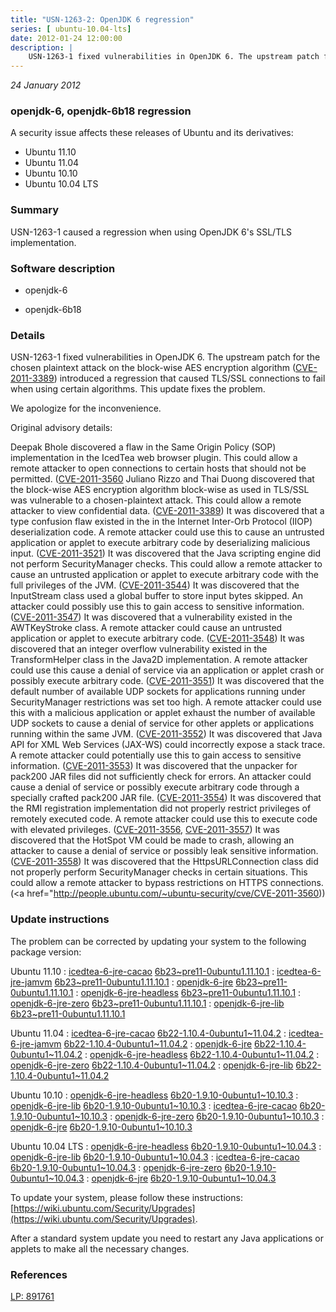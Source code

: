 ```yaml
---
title: "USN-1263-2: OpenJDK 6 regression"
series: [ ubuntu-10.04-lts]
date: 2012-01-24 12:00:00
description: |
    USN-1263-1 fixed vulnerabilities in OpenJDK 6. The upstream patch for the chosen plaintext attack on the block-wise AES encryption algorithm ([CVE-2011-3389](http://people.ubuntu.com/~ubuntu-security/cve/CVE-2011-3389)) introduced a regression that caused TLS/SSL connections to fail when using certain algorithms. This update fixes the problem.
--- 
```

 
 

*24 January 2012*

### openjdk-6, openjdk-6b18 regression

A security issue affects these releases of Ubuntu and its derivatives:

* Ubuntu 11.10
* Ubuntu 11.04
* Ubuntu 10.10
* Ubuntu 10.04 LTS

### Summary

USN-1263-1 caused a regression when using OpenJDK 6&#39;s SSL/TLS implementation.

### Software description

* openjdk-6 

* openjdk-6b18 

### Details

USN-1263-1 fixed vulnerabilities in OpenJDK 6. The upstream patch for the chosen plaintext attack on the block-wise AES encryption algorithm ([CVE-2011-3389](http://people.ubuntu.com/~ubuntu-security/cve/CVE-2011-3389)) introduced a regression that caused TLS/SSL connections to fail when using certain algorithms. This update fixes the problem.

We apologize for the inconvenience.

Original advisory details:

 Deepak Bhole discovered a flaw in the Same Origin Policy (SOP) implementation in the IcedTea web browser plugin. This could allow a remote attacker to open connections to certain hosts that should not be permitted. ([CVE-2011-3560](http://people.ubuntu.com/~ubuntu-security/cve/CVE-2011-3377">CVE-2011-3377</a>) Juliano Rizzo and Thai Duong discovered that the block-wise AES encryption algorithm block-wise as used in TLS/SSL was vulnerable to a chosen-plaintext attack. This could allow a remote attacker to view confidential data. (<a href="http://people.ubuntu.com/~ubuntu-security/cve/CVE-2011-3389">CVE-2011-3389</a>) It was discovered that a type confusion flaw existed in the in the Internet Inter-Orb Protocol (IIOP) deserialization code. A remote attacker could use this to cause an untrusted application or applet to execute arbitrary code by deserializing malicious input. (<a href="http://people.ubuntu.com/~ubuntu-security/cve/CVE-2011-3521">CVE-2011-3521</a>) It was discovered that the Java scripting engine did not perform SecurityManager checks. This could allow a remote attacker to cause an untrusted application or applet to execute arbitrary code with the full privileges of the JVM. (<a href="http://people.ubuntu.com/~ubuntu-security/cve/CVE-2011-3544">CVE-2011-3544</a>) It was discovered that the InputStream class used a global buffer to store input bytes skipped. An attacker could possibly use this to gain access to sensitive information. (<a href="http://people.ubuntu.com/~ubuntu-security/cve/CVE-2011-3547">CVE-2011-3547</a>) It was discovered that a vulnerability existed in the AWTKeyStroke class. A remote attacker could cause an untrusted application or applet to execute arbitrary code. (<a href="http://people.ubuntu.com/~ubuntu-security/cve/CVE-2011-3548">CVE-2011-3548</a>) It was discovered that an integer overflow vulnerability existed in the TransformHelper class in the Java2D implementation. A remote attacker could use this cause a denial of service via an application or applet crash or possibly execute arbitrary code. (<a href="http://people.ubuntu.com/~ubuntu-security/cve/CVE-2011-3551">CVE-2011-3551</a>) It was discovered that the default number of available UDP sockets for applications running under SecurityManager restrictions was set too high. A remote attacker could use this with a malicious application or applet exhaust the number of available UDP sockets to cause a denial of service for other applets or applications running within the same JVM. (<a href="http://people.ubuntu.com/~ubuntu-security/cve/CVE-2011-3552">CVE-2011-3552</a>) It was discovered that Java API for XML Web Services (JAX-WS) could incorrectly expose a stack trace. A remote attacker could potentially use this to gain access to sensitive information. (<a href="http://people.ubuntu.com/~ubuntu-security/cve/CVE-2011-3553">CVE-2011-3553</a>) It was discovered that the unpacker for pack200 JAR files did not sufficiently check for errors. An attacker could cause a denial of service or possibly execute arbitrary code through a specially crafted pack200 JAR file. (<a href="http://people.ubuntu.com/~ubuntu-security/cve/CVE-2011-3554">CVE-2011-3554</a>) It was discovered that the RMI registration implementation did not properly restrict privileges of remotely executed code. A remote attacker could use this to execute code with elevated privileges. (<a href="http://people.ubuntu.com/~ubuntu-security/cve/CVE-2011-3556">CVE-2011-3556</a>, <a href="http://people.ubuntu.com/~ubuntu-security/cve/CVE-2011-3557">CVE-2011-3557</a>) It was discovered that the HotSpot VM could be made to crash, allowing an attacker to cause a denial of service or possibly leak sensitive information. (<a href="http://people.ubuntu.com/~ubuntu-security/cve/CVE-2011-3558">CVE-2011-3558</a>) It was discovered that the HttpsURLConnection class did not properly perform SecurityManager checks in certain situations. This could allow a remote attacker to bypass restrictions on HTTPS connections. (<a href="http://people.ubuntu.com/~ubuntu-security/cve/CVE-2011-3560)) 

### Update instructions

The problem can be corrected by updating your system to the following package version:

Ubuntu 11.10
 : [icedtea-6-jre-cacao](https://launchpad.net/ubuntu/+source/openjdk-6) <span> [6b23~pre11-0ubuntu1.11.10.1](https://launchpad.net/ubuntu/+source/openjdk-6/6b23~pre11-0ubuntu1.11.10.1) </span> 
 : [icedtea-6-jre-jamvm](https://launchpad.net/ubuntu/+source/openjdk-6) <span> [6b23~pre11-0ubuntu1.11.10.1](https://launchpad.net/ubuntu/+source/openjdk-6/6b23~pre11-0ubuntu1.11.10.1) </span> 
 : [openjdk-6-jre](https://launchpad.net/ubuntu/+source/openjdk-6) <span> [6b23~pre11-0ubuntu1.11.10.1](https://launchpad.net/ubuntu/+source/openjdk-6/6b23~pre11-0ubuntu1.11.10.1) </span> 
 : [openjdk-6-jre-headless](https://launchpad.net/ubuntu/+source/openjdk-6) <span> [6b23~pre11-0ubuntu1.11.10.1](https://launchpad.net/ubuntu/+source/openjdk-6/6b23~pre11-0ubuntu1.11.10.1) </span> 
 : [openjdk-6-jre-zero](https://launchpad.net/ubuntu/+source/openjdk-6) <span> [6b23~pre11-0ubuntu1.11.10.1](https://launchpad.net/ubuntu/+source/openjdk-6/6b23~pre11-0ubuntu1.11.10.1) </span> 
 : [openjdk-6-jre-lib](https://launchpad.net/ubuntu/+source/openjdk-6) <span> [6b23~pre11-0ubuntu1.11.10.1](https://launchpad.net/ubuntu/+source/openjdk-6/6b23~pre11-0ubuntu1.11.10.1) </span> 

Ubuntu 11.04
 : [icedtea-6-jre-cacao](https://launchpad.net/ubuntu/+source/openjdk-6) <span> [6b22-1.10.4-0ubuntu1~11.04.2](https://launchpad.net/ubuntu/+source/openjdk-6/6b22-1.10.4-0ubuntu1~11.04.2) </span> 
 : [icedtea-6-jre-jamvm](https://launchpad.net/ubuntu/+source/openjdk-6) <span> [6b22-1.10.4-0ubuntu1~11.04.2](https://launchpad.net/ubuntu/+source/openjdk-6/6b22-1.10.4-0ubuntu1~11.04.2) </span> 
 : [openjdk-6-jre](https://launchpad.net/ubuntu/+source/openjdk-6) <span> [6b22-1.10.4-0ubuntu1~11.04.2](https://launchpad.net/ubuntu/+source/openjdk-6/6b22-1.10.4-0ubuntu1~11.04.2) </span> 
 : [openjdk-6-jre-headless](https://launchpad.net/ubuntu/+source/openjdk-6) <span> [6b22-1.10.4-0ubuntu1~11.04.2](https://launchpad.net/ubuntu/+source/openjdk-6/6b22-1.10.4-0ubuntu1~11.04.2) </span> 
 : [openjdk-6-jre-zero](https://launchpad.net/ubuntu/+source/openjdk-6) <span> [6b22-1.10.4-0ubuntu1~11.04.2](https://launchpad.net/ubuntu/+source/openjdk-6/6b22-1.10.4-0ubuntu1~11.04.2) </span> 
 : [openjdk-6-jre-lib](https://launchpad.net/ubuntu/+source/openjdk-6) <span> [6b22-1.10.4-0ubuntu1~11.04.2](https://launchpad.net/ubuntu/+source/openjdk-6/6b22-1.10.4-0ubuntu1~11.04.2) </span> 

Ubuntu 10.10
 : [openjdk-6-jre-headless](https://launchpad.net/ubuntu/+source/openjdk-6) <span> [6b20-1.9.10-0ubuntu1~10.10.3](https://launchpad.net/ubuntu/+source/openjdk-6/6b20-1.9.10-0ubuntu1~10.10.3) </span> 
 : [openjdk-6-jre-lib](https://launchpad.net/ubuntu/+source/openjdk-6) <span> [6b20-1.9.10-0ubuntu1~10.10.3](https://launchpad.net/ubuntu/+source/openjdk-6/6b20-1.9.10-0ubuntu1~10.10.3) </span> 
 : [icedtea-6-jre-cacao](https://launchpad.net/ubuntu/+source/openjdk-6) <span> [6b20-1.9.10-0ubuntu1~10.10.3](https://launchpad.net/ubuntu/+source/openjdk-6/6b20-1.9.10-0ubuntu1~10.10.3) </span> 
 : [openjdk-6-jre-zero](https://launchpad.net/ubuntu/+source/openjdk-6) <span> [6b20-1.9.10-0ubuntu1~10.10.3](https://launchpad.net/ubuntu/+source/openjdk-6/6b20-1.9.10-0ubuntu1~10.10.3) </span> 
 : [openjdk-6-jre](https://launchpad.net/ubuntu/+source/openjdk-6) <span> [6b20-1.9.10-0ubuntu1~10.10.3](https://launchpad.net/ubuntu/+source/openjdk-6/6b20-1.9.10-0ubuntu1~10.10.3) </span> 

Ubuntu 10.04 LTS
 : [openjdk-6-jre-headless](https://launchpad.net/ubuntu/+source/openjdk-6) <span> [6b20-1.9.10-0ubuntu1~10.04.3](https://launchpad.net/ubuntu/+source/openjdk-6/6b20-1.9.10-0ubuntu1~10.04.3) </span> 
 : [openjdk-6-jre-lib](https://launchpad.net/ubuntu/+source/openjdk-6) <span> [6b20-1.9.10-0ubuntu1~10.04.3](https://launchpad.net/ubuntu/+source/openjdk-6/6b20-1.9.10-0ubuntu1~10.04.3) </span> 
 : [icedtea-6-jre-cacao](https://launchpad.net/ubuntu/+source/openjdk-6) <span> [6b20-1.9.10-0ubuntu1~10.04.3](https://launchpad.net/ubuntu/+source/openjdk-6/6b20-1.9.10-0ubuntu1~10.04.3) </span> 
 : [openjdk-6-jre-zero](https://launchpad.net/ubuntu/+source/openjdk-6) <span> [6b20-1.9.10-0ubuntu1~10.04.3](https://launchpad.net/ubuntu/+source/openjdk-6/6b20-1.9.10-0ubuntu1~10.04.3) </span> 
 : [openjdk-6-jre](https://launchpad.net/ubuntu/+source/openjdk-6) <span> [6b20-1.9.10-0ubuntu1~10.04.3](https://launchpad.net/ubuntu/+source/openjdk-6/6b20-1.9.10-0ubuntu1~10.04.3) </span> 

To update your system, please follow these instructions: [https://wiki.ubuntu.com/Security/Upgrades](https://wiki.ubuntu.com/Security/Upgrades).

After a standard system update you need to restart any Java applications or applets to make all the necessary changes. 

### References

 
 [LP: 891761](https://launchpad.net/bugs/891761)
 

